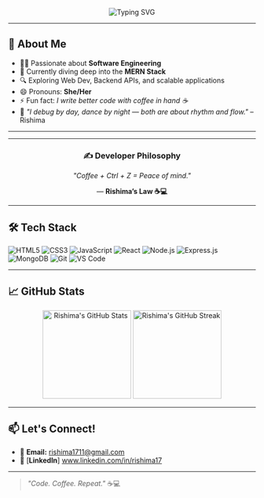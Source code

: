 <!-- Banner -->
<p align="center">
  <img src="https://readme-typing-svg.demolab.com?font=Fira+Code&size=22&duration=4000&pause=1000&color=F75C7E&center=true&vCenter=true&width=650&lines=Hey!+I'm+Rishima+%F0%9F%91%8B;MERN+Stack+Learner;Fueled+by+Code+and+Coffee+%E2%98%95" alt="Typing SVG" />
</p>

---

## 👋 About Me

- 👩‍💻 Passionate about **Software Engineering**
- 🌱 Currently diving deep into the **MERN Stack**
- 🔍 Exploring Web Dev, Backend APIs, and scalable applications
- 😄 Pronouns: **She/Her**
- ⚡ Fun fact: *I write better code with coffee in hand ☕*
- 💃  *"I debug by day, dance by night — both are about rhythm and flow."* – Rishima


---
---

<h3 align="center">✍️ Developer Philosophy</h3>

<p align="center"><i>"Coffee + Ctrl + Z = Peace of mind."</i></p>
<p align="center">— <b>Rishima’s Law ☕💻</b></p>

---


## 🛠️ Tech Stack

![HTML5](https://img.shields.io/badge/HTML5-E34F26?style=for-the-badge&logo=html5&logoColor=white)
![CSS3](https://img.shields.io/badge/CSS3-1572B6?style=for-the-badge&logo=css3&logoColor=white)
![JavaScript](https://img.shields.io/badge/JavaScript-F7DF1E?style=for-the-badge&logo=javascript&logoColor=black)
![React](https://img.shields.io/badge/React-20232A?style=for-the-badge&logo=react&logoColor=61DAFB)
![Node.js](https://img.shields.io/badge/Node.js-339933?style=for-the-badge&logo=nodedotjs&logoColor=white)
![Express.js](https://img.shields.io/badge/Express.js-000000?style=for-the-badge&logo=express&logoColor=white)
![MongoDB](https://img.shields.io/badge/MongoDB-4EA94B?style=for-the-badge&logo=mongodb&logoColor=white)
![Git](https://img.shields.io/badge/Git-F05032?style=for-the-badge&logo=git&logoColor=white)
![VS Code](https://img.shields.io/badge/VS%20Code-0078D4?style=for-the-badge&logo=visual-studio-code&logoColor=white)

---

## 📈 GitHub Stats

<p align="center">
  <img src="https://github-readme-stats.vercel.app/api?username=rishima17&show_icons=true&theme=tokyonight" alt="Rishima's GitHub Stats" height="180px"/>
  <img src="https://github-readme-streak-stats.herokuapp.com/?user=rishima17&theme=tokyonight" alt="Rishima's GitHub Streak" height="180px"/>
</p>

---

## 📫 Let's Connect!

- 💌 **Email:** rishima1711@gmail.com  
- 💼 [**LinkedIn**] www.linkedin.com/in/rishima17
  

---

> _"Code. Coffee. Repeat."_ ☕💻
